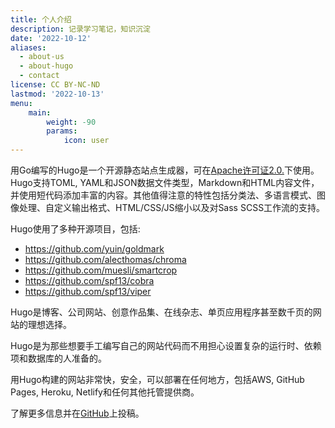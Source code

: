 ```yaml
---
title: 个人介绍
description: 记录学习笔记，知识沉淀
date: '2022-10-12'
aliases:
  - about-us
  - about-hugo
  - contact
license: CC BY-NC-ND
lastmod: '2022-10-13'
menu:
    main: 
        weight: -90
        params:
            icon: user
---
```


用Go编写的Hugo是一个开源静态站点生成器，可在[Apache许可证2.0.](https://github.com/gohugoio/hugo/blob/master/LICENSE)下使用。Hugo支持TOML, YAML和JSON数据文件类型，Markdown和HTML内容文件，并使用短代码添加丰富的内容。其他值得注意的特性包括分类法、多语言模式、图像处理、自定义输出格式、HTML/CSS/JS缩小以及对Sass SCSS工作流的支持。

Hugo使用了多种开源项目，包括:

* https://github.com/yuin/goldmark
* https://github.com/alecthomas/chroma
* https://github.com/muesli/smartcrop
* https://github.com/spf13/cobra
* https://github.com/spf13/viper

Hugo是博客、公司网站、创意作品集、在线杂志、单页应用程序甚至数千页的网站的理想选择。

Hugo是为那些想要手工编写自己的网站代码而不用担心设置复杂的运行时、依赖项和数据库的人准备的。

用Hugo构建的网站非常快，安全，可以部署在任何地方，包括AWS, GitHub Pages, Heroku, Netlify和任何其他托管提供商。

了解更多信息并在[GitHub](https://github.com/gohugoio)上投稿。